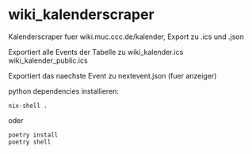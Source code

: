 wiki_kalenderscraper
====================

Kalenderscraper fuer wiki.muc.ccc.de/kalender, Export zu .ics und .json

Exportiert alle Events der Tabelle zu
wiki_kalender.ics
wiki_kalender_public.ics

Exportiert das naechste Event zu
nextevent.json
(fuer anzeiger)

python dependencies installieren:

    nix-shell .
  
oder

    poetry install
    poetry shell
